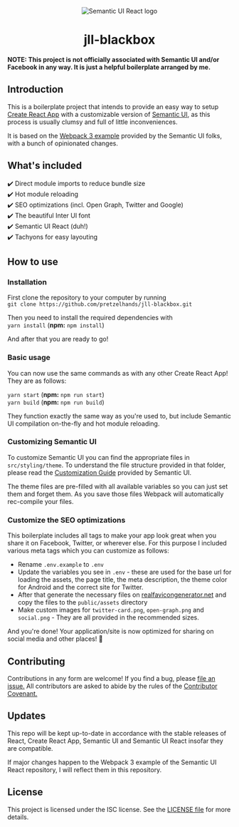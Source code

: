 <p align="center">
    <img src="https://react.semantic-ui.com/logo.png" alt="Semantic UI React logo" align="center">
</p>

<h1 align="center">jll-blackbox</h1>

**NOTE: This project is not officially associated with Semantic UI and/or Facebook in any way. It is just a helpful boilerplate arranged by me.**

## Introduction

This is a boilerplate project that intends to provide an easy way to setup [Create React App](https://github.com/facebookincubator/create-react-app) with a customizable version of [Semantic UI](https://semantic-ui.com/), as this process is usually clumsy and full of little inconveniences.

It is based on the [Webpack 3 example](https://github.com/Semantic-Org/Semantic-UI-React/tree/master/examples/webpack3) provided by the Semantic UI folks, with a bunch of opinionated changes.

## What's included

:heavy_check_mark: Direct module imports to reduce bundle size  
:heavy_check_mark: Hot module reloading  
:heavy_check_mark: SEO optimizations (incl. Open Graph, Twitter and Google)  
:heavy_check_mark: The beautiful Inter UI font  
:heavy_check_mark: Semantic UI React (duh!)  
:heavy_check_mark: Tachyons for easy layouting

## How to use

### Installation

First clone the repository to your computer by running  
`git clone https://github.com/pretzelhands/jll-blackbox.git`

Then you need to install the required dependencies with  
`yarn install` (**npm:** `npm install`)

And after that you are ready to go!

### Basic usage

You can now use the same commands as with any other Create React App! They are as follows:

`yarn start` (**npm:** `npm run start`)  
`yarn build` (**npm:** `npm run build`)

They function exactly the same way as you're used to, but include Semantic UI compilation on-the-fly and hot module reloading.

### Customizing Semantic UI

To customize Semantic UI you can find the appropriate files in `src/styling/theme`. To understand the file structure provided in that folder, please read the [Customization Guide](http://learnsemantic.com/developing/customizing.html) provided by Semantic UI.

The theme files are pre-filled with all available variables so you can just set them and forget them. As you save those files Webpack will automatically rec-compile your files.

### Customize the SEO optimizations

This boilerplate includes all tags to make your app look great when you share it on Facebook, Twitter, or wherever else. For this purpose I included various meta tags which you can customize as follows:

* Rename `.env.example` to `.env`
* Update the variables you see in `.env` - these are used for the base url for loading the assets, the page title, the meta description, the theme color for Android and the correct site for Twitter.
* After that generate the necessary files on [realfavicongenerator.net](https://realfavicongenerator.net/) and copy the files to the `public/assets` directory
* Make custom images for `twitter-card.png`, `open-graph.png` and `social.png` - They are all provided in the recommended sizes.

And you're done! Your application/site is now optimized for sharing on social media and other places! :tada:

## Contributing

Contributions in any form are welcome! If you find a bug, please [file an issue.](https://github.com/pretzelhands/jll-blackbox/issues) All contributors are asked to abide by the rules of the [Contributor Covenant.](./CODE_OF_CONDUCT.md)

## Updates

This repo will be kept up-to-date in accordance with the stable releases of React, Create React App, Semantic UI and Semantic UI React insofar they are compatible.

If major changes happen to the Webpack 3 example of the Semantic UI React repository, I will reflect them in this repository.

## License

This project is licensed under the ISC license. See the [LICENSE file](./LICENSE.md) for more details.